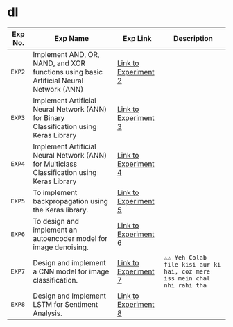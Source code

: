 # dl

| Exp No. | Exp Name | Exp Link | Description |
|---------|----------|----------|-------------|
| `EXP2`  | Implement AND, OR, NAND, and XOR functions using basic Artificial Neural Network (ANN) | [Link to Experiment 2](https://colab.research.google.com/drive/1DiqLg-D_xKduWRqg0UdoROlLVv1phDLK?usp=sharing) | |
| `EXP3`  | Implement Artificial Neural Network (ANN) for Binary Classification using Keras Library | [Link to Experiment 3](https://colab.research.google.com/drive/1FadvWDZ7V3_DuTN8WkbKm79Ssq-mzsLP?usp=sharing) |  |
| `EXP4`  |  Implement Artificial Neural Network (ANN) for Multiclass Classification using Keras Library | [Link to Experiment 4](https://colab.research.google.com/drive/19jZAZD0Yq2H2EyOaC4wi_qBQe_PqjoGz?usp=sharing) |  |
| `EXP5`  | To implement backpropagation using the Keras library. | [Link to Experiment 5](https://colab.research.google.com/drive/1VKP9PTXZAWojoVqsXG94aULVQtBZkEPb?usp=sharing) |  |
| `EXP6`  | To design and implement an autoencoder model for image denoising. | [Link to Experiment 6](https://colab.research.google.com/drive/1aVVKMZ29Vmt3sJ7LuPycwITzSXHxckIU?usp=sharing) |  |
| `EXP7`  | Design and implement a CNN model for image classification. | [Link to Experiment 7](https://colab.research.google.com/drive/1BrXbG8g6bKMyA3-miWXibSMIou8nPl60?usp=sharing) | ```⚠️⚠️ Yeh Colab file kisi aur ki hai, coz mere iss mein chal nhi rahi tha```  |
| `EXP8`  | Design and Implement LSTM for Sentiment Analysis. | [Link to Experiment 8](https://colab.research.google.com/drive/18BKUaLfSoaF0eVYchEDm7WheMZPyHbQd?usp=sharing) |  |
